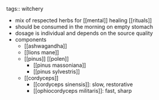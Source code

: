 tags:: witchery

- mix of respected herbs for [[mental]] healing [[rituals]]
- should be consumed in the morning on empty stomach
- dosage is individual and depends on the source quality
- components
	- [[ashwagandha]]
	- [[lions mane]]
	- [[pinus]] [[polen]]
		- [[pinus massoniana]]
		- [[pinus sylvestris]]
	- [[cordyceps]]
		- [[cordyceps sinensis]]: slow, restorative
		- [[ophiocordyceps militaris]]: fast, sharp